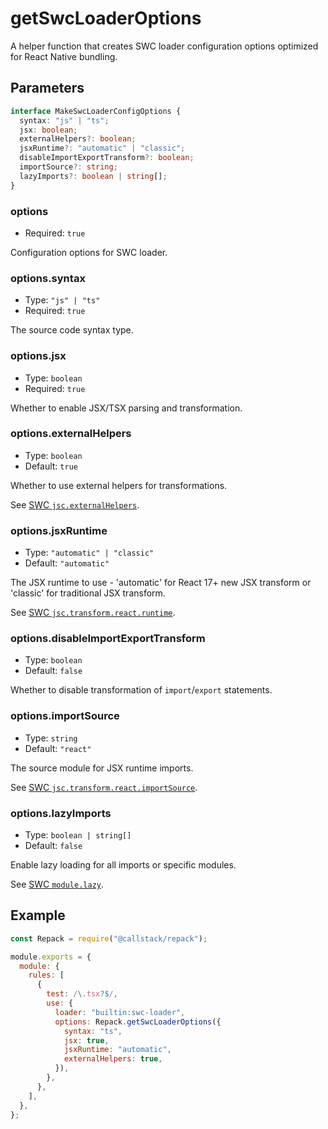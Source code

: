 # getSwcLoaderOptions

A helper function that creates SWC loader configuration options optimized for React Native bundling.

## Parameters

```ts
interface MakeSwcLoaderConfigOptions {
  syntax: "js" | "ts";
  jsx: boolean;
  externalHelpers?: boolean;
  jsxRuntime?: "automatic" | "classic";
  disableImportExportTransform?: boolean;
  importSource?: string;
  lazyImports?: boolean | string[];
}
```

### options

- Required: `true`

Configuration options for SWC loader.

### options.syntax

- Type: `"js" | "ts"`
- Required: `true`

The source code syntax type.

### options.jsx

- Type: `boolean`
- Required: `true`

Whether to enable JSX/TSX parsing and transformation.

### options.externalHelpers

- Type: `boolean`
- Default: `true`

Whether to use external helpers for transformations.

See [SWC `jsc.externalHelpers`](https://swc.rs/docs/configuration/compilation#jscexternalhelpers).

### options.jsxRuntime

- Type: `"automatic" | "classic"`
- Default: `"automatic"`

The JSX runtime to use - 'automatic' for React 17+ new JSX transform or 'classic' for traditional JSX transform.

See [SWC `jsc.transform.react.runtime`](https://swc.rs/docs/configuration/compilation#jsctransformreactruntime).

### options.disableImportExportTransform

- Type: `boolean`
- Default: `false`

Whether to disable transformation of `import`/`export` statements.

### options.importSource

- Type: `string`
- Default: `"react"`

The source module for JSX runtime imports.

See [SWC `jsc.transform.react.importSource`](https://swc.rs/docs/configuration/compilation#jsctransformreactimportsource).

### options.lazyImports

- Type: `boolean | string[]`
- Default: `false`

Enable lazy loading for all imports or specific modules.

See [SWC `module.lazy`](https://swc.rs/docs/configuration/modules#lazy).

## Example

```js title=rspack.config.cjs
const Repack = require("@callstack/repack");

module.exports = {
  module: {
    rules: [
      {
        test: /\.tsx?$/,
        use: {
          loader: "builtin:swc-loader",
          options: Repack.getSwcLoaderOptions({
            syntax: "ts",
            jsx: true,
            jsxRuntime: "automatic",
            externalHelpers: true,
          }),
        },
      },
    ],
  },
};
```
